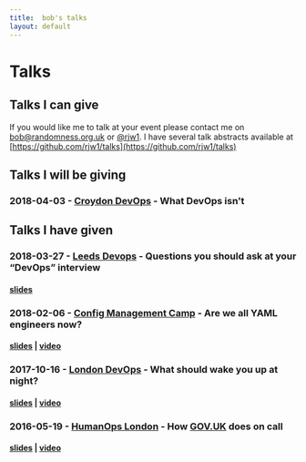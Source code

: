 ```yaml
---
title:  bob's talks
layout: default
---
```

# Talks #

## Talks I can give ##

If you would like me to talk at your event please contact me on [bob@randomness.org.uk](mailto:bob@randomness.org.uk) or [@rjw1](https://twitter.com/rjw1).
I have several talk abstracts available at [https://github.com/rjw1/talks](https://github.com/rjw1/talks)

## Talks I will be giving ##


### 2018-04-03 - [Croydon DevOps](https://www.meetup.com/The-Croydon-DevOps-Meetup/events/248533261/) - What DevOps isn't ###


## Talks I have given ##

### 2018-03-27 - [Leeds Devops](http://www.leedsdevops.org.uk/post/171841063865/meetup-tuesday-27th-march-2018-at-the-odi-node) - Questions you should ask at your “DevOps” interview ###

#### [slides](https://docs.google.com/presentation/d/1Os_G1d0ke3Vl0PKsvN5MpnrgNV2H3ylocFRQGcXuzJU/edit?usp=sharing) ####

### 2018-02-06 - [Config Management Camp](http://cfgmgmtcamp.eu/) - Are we all YAML engineers now? ###

#### [slides](https://speakerdeck.com/rjw1/are-we-all-yaml-engineers-now) | [video](https://www.youtube.com/watch?v=0_WZHNQ6lDo&feature=youtu.be&t=22m50s) ####

### 2017-10-16 - [London DevOps](https://www.meetup.com/London-DevOps/events/243357104/) - What should wake you up at night? ###

#### [slides](https://speakerdeck.com/rjw1/what-should-wake-you-up-at-night) | [video](https://www.youtube.com/watch?v=MumyrGQMAJY) ####

### 2016-05-19 - [HumanOps London](https://www.meetup.com/HumanOps-London/events/229460050/) - How [GOV.UK](https://gov.uk) does on call ###

#### [slides](https://speakerdeck.com/rjw1/how-gov-dot-uk-does-on-call) | [video](https://www.youtube.com/watch?v=XpGvssf3t50) ####
